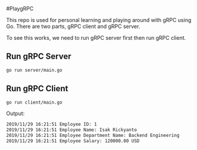 #PlaygRPC

This repo is used for personal learning and playing around with gRPC using Go.
There are two parts, gRPC client and gRPC server.

To see this works, we need to run gRPC server first then run gRPC client.

## Run gRPC Server

```sh
go run server/main.go
```

## Run gRPC Client


```sh
go run client/main.go
```

Output:
```sh
2019/11/29 16:21:51 Employee ID: 1
2019/11/29 16:21:51 Employee Name: Isak Rickyanto
2019/11/29 16:21:51 Employee Department Name: Backend Engineering
2019/11/29 16:21:51 Employee Salary: 120000.00 USD
```